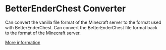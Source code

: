 BetterEnderChest Converter
==========================

Can convert the vanilla file format of the Minecraft server to the format used with BetterEnderChest.
Can convert the BetterEnderChest file format back to the format of the Minecraft server.

[More information](http://dev.bukkit.org/server-mods/ender-chest/)

